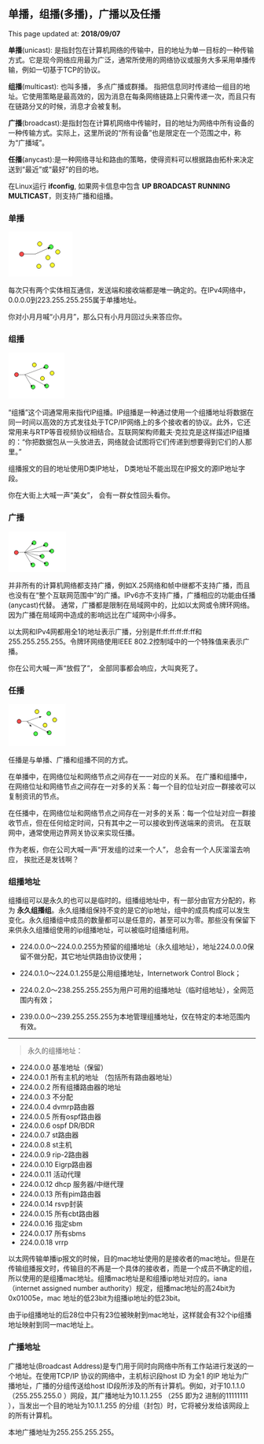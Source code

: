 ## 单播，组播(多播)，广播以及任播

This page updated at: **2018/09/07**

**单播**(unicast): 是指封包在计算机网络的传输中，目的地址为单一目标的一种传输方式。它是现今网络应用最为广泛，通常所使用的网络协议或服务大多采用单播传输，例如一切基于TCP的协议。

**组播**(multicast): 也叫多播， 多点广播或群播。 指把信息同时传递给一组目的地址。它使用策略是最高效的，因为消息在每条网络链路上只需传递一次，而且只有在链路分叉的时候，消息才会被复制。

**广播**(broadcast):是指封包在计算机网络中传输时，目的地址为网络中所有设备的一种传输方式。实际上，这里所说的“所有设备”也是限定在一个范围之中，称为“广播域”。

**任播**(anycast):是一种网络寻址和路由的策略，使得资料可以根据路由拓朴来决定送到“最近”或“最好”的目的地。

在Linux运行 **ifconfig**, 如果网卡信息中包含 **UP BROADCAST RUNNING MULTICAST**，则支持广播和组播。

### 单播

![单播](./../images/network/unicast.png)

每次只有两个实体相互通信，发送端和接收端都是唯一确定的。在IPv4网络中，0.0.0.0到223.255.255.255属于单播地址。

你对小月月喊“小月月”，那么只有小月月回过头来答应你。

### 组播

![组播](./../images/network/multicast.png)

“组播”这个词通常用来指代IP组播。IP组播是一种通过使用一个组播地址将数据在同一时间以高效的方式发往处于TCP/IP网络上的多个接收者的协议。此外，它还常用来与RTP等音视频协议相结合。互联网架构师戴夫·克拉克是这样描述IP组播的：“你把数据包从一头放进去，网络就会试图将它们传递到想要得到它们的人那里。”

组播报文的目的地址使用D类IP地址， D类地址不能出现在IP报文的源IP地址字段。

你在大街上大喊一声“美女”， 会有一群女性回头看你。

### 广播

![广播](./../images/network/broadcast.png)

并非所有的计算机网络都支持广播，例如X.25网络和帧中继都不支持广播，而且也没有在“整个互联网范围中”的广播。IPv6亦不支持广播，广播相应的功能由任播(anycast)代替。
通常，广播都是限制在局域网中的，比如以太网或令牌环网络。因为广播在局域网中造成的影响远比在广域网中小得多。

以太网和IPv4网都用全1的地址表示广播，分别是ff:ff:ff:ff:ff:ff和255.255.255.255。令牌环网络使用IEEE 802.2控制域中的一个特殊值来表示广播。

你在公司大喊一声“放假了”， 全部同事都会响应，大叫爽死了。

### 任播

![任播](./../images/network/anycast.png)

任播是与单播、广播和组播不同的方式。

在单播中，在网络位址和网络节点之间存在一一对应的关系。
在广播和组播中，在网络位址和网络节点之间存在一对多的关系：每一个目的位址对应一群接收可以复制资讯的节点。

在任播中，在网络位址和网络节点之间存在一对多的关系：每一个位址对应一群接收节点，但在任何给定时间，只有其中之一可以接收到传送端来的资讯。
在互联网中，通常使用边界网关协议来实现任播。

作为老板，你在公司大喊一声“开发组的过来一个人”， 总会有一个人灰溜溜去响应， 挨批还是发钱啊？

### 组播地址

组播组可以是永久的也可以是临时的。组播组地址中，有一部分由官方分配的，称为 **永久组播组**。永久组播组保持不变的是它的ip地址，组中的成员构成可以发生变化。永久组播组中成员的数量都可以是任意的，甚至可以为零。那些没有保留下来供永久组播组使用的ip组播地址，可以被临时组播组利用。

* 224.0.0.0～224.0.0.255为预留的组播地址（永久组地址），地址224.0.0.0保留不做分配，其它地址供路由协议使用；

* 224.0.1.0～224.0.1.255是公用组播地址，Internetwork Control Block；

* 224.0.2.0～238.255.255.255为用户可用的组播地址（临时组地址），全网范围内有效；

* 239.0.0.0～239.255.255.255为本地管理组播地址，仅在特定的本地范围内有效。

------

> 永久的组播地址：

* 224.0.0.0 基准地址（保留）
* 224.0.0.1 所有主机的地址 （包括所有路由器地址）
* 224.0.0.2 所有组播路由器的地址
* 224.0.0.3 不分配
* 224.0.0.4 dvmrp路由器
* 224.0.0.5 所有ospf路由器
* 224.0.0.6 ospf DR/BDR
* 224.0.0.7 st路由器
* 224.0.0.8 st主机
* 224.0.0.9 rip-2路由器
* 224.0.0.10 Eigrp路由器
* 224.0.0.11 活动代理
* 224.0.0.12 dhcp 服务器/中继代理
* 224.0.0.13 所有pim路由器
* 224.0.0.14 rsvp封装
* 224.0.0.15 所有cbt路由器
* 224.0.0.16 指定sbm
* 224.0.0.17 所有sbms
* 224.0.0.18 vrrp

以太网传输单播ip报文的时候，目的mac地址使用的是接收者的mac地址。但是在传输组播报文时，传输目的不再是一个具体的接收者，而是一个成员不确定的组，所以使用的是组播mac地址。组播mac地址是和组播ip地址对应的。iana（internet assigned number authority）规定，组播mac地址的高24bit为0x01005e，mac 地址的低23bit为组播ip地址的低23bit。

由于ip组播地址的后28位中只有23位被映射到mac地址，这样就会有32个ip组播地址映射到同一mac地址上。

### 广播地址

广播地址(Broadcast Address)是专门用于同时向网络中所有工作站进行发送的一个地址。在使用TCP/IP 协议的网络中，主机标识段host ID 为全1 的IP 地址为广播地址，广播的分组传送给host ID段所涉及的所有计算机。例如，对于10.1.1.0 （255.255.255.0 ）网段，其广播地址为10.1.1.255 （255 即为2 进制的11111111 ），当发出一个目的地址为10.1.1.255 的分组（封包）时，它将被分发给该网段上的所有计算机。

本地广播地址为255.255.255.255。